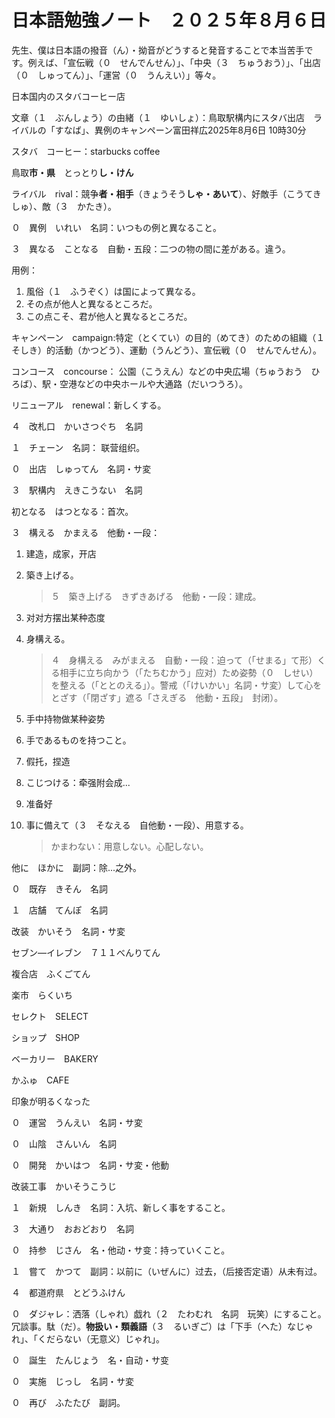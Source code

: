 # 日本語勉強ノート　２０２５年８月６日

先生、僕は日本語の撥音（ん）・拗音がどうすると発音することで本当苦手です。例えば、「宣伝戦（０　せんでんせん）」、「中央（３　ちゅうおう）」、「出店（０　しゅってん）」、「運営（０　うんえい）」等々。

日本国内のスタバコーヒー店

文章（１　ぶんしょう）の由緒（１　ゆいしょ）：鳥取駅構内にスタバ出店　ライバルの「すなば」、異例のキャンペーン富田祥広2025年8月6日 10時30分

スタバ　コーヒー：starbucks coffee

鳥取**市・県**　とっとり**し・けん**

ライバル　rival：競争**者・相手**（きょうそう**しゃ・あいて**）、好敵手（こうてきしゅ）、敵（３　かたき）。

０　異例　いれい　名詞：いつもの例と異なること。

３　異なる　ことなる　自動・五段：二つの物の間に差がある。違う。

用例：

1. 風俗（１　ふうぞく）は国によって異なる。
2. その点が他人と異なるところだ。
3. この点こそ、君が他人と異なるところだ。

キャンペーン　campaign:特定（とくてい）の目的（めてき）のための組織（１　そしき）的活動（かつどう）、運動（うんどう）、宣伝戦（０　せんでんせん）。

コンコース　concourse： 公園（こうえん）などの中央広場（ちゅうおう　ひろば）、駅・空港などの中央ホールや大通路（だいつうろ）。

リニューアル　renewal：新しくする。

４　改札口　かいさつぐち　名詞

１　チェーン　名詞： 联营组织。

０　出店　しゅってん　名詞・サ変

３　駅構内　えきこうない　名詞

初となる　はつとなる：首次。

３　構える　かまえる　他動・一段：

1. 建造，成家，开店

2. 築き上げる。

   > ５　築き上げる　きずきあげる　他動・一段：建成。

3. 对对方摆出某种态度

4. 身構える。

   > ４　身構える　みがまえる　自動・一段：迫って（「せまる」て形）くる相手に立ち向かう（「たちむかう」应对）ため姿勢（０　しせい）を整える（「ととのえる」）。警戒（「けいかい」名詞・サ変）して心をとざす（「閉ざす」遮る「さえぎる　他動・五段」　封闭）。

5. 手中持物做某种姿势

6. 手であるものを持つこと。

7. 假托，捏造

8. こじつける：牵强附会成...

9. 准备好

10. 事に備えて（３　そなえる　自他動・一段）、用意する。

    > かまわない：用意しない。心配しない。

他に　ほかに　副詞：除...之外。 

０　既存　きそん　名詞

１　店舗　てんぽ　名詞

改装　かいそう　名詞・サ変

セブン―イレブン　７１１べんりてん

複合店　ふくごてん

楽市　らくいち

セレクト　SELECT

ショップ　SHOP

ベーカリー　BAKERY

かふゅ　CAFE

印象が明るくなった

０　運営　うんえい　名詞・サ変

０　山陰　さんいん　名詞

０　開発　かいはつ　名詞・サ変・他動

改装工事　かいそうこうじ

１　新規　しんき　名詞：入坑、新しく事をすること。

３　大通り　おおどおり　名詞

０　持参　じさん　名・他动・サ变：持っていくこと。

１　嘗て　かつて　副詞：以前に（いぜんに）过去，（后接否定语）从未有过。

４　都道府県　とどうふけん

０　ダジャレ：洒落（しゃれ）戯れ（２　たわむれ　名詞　玩笑）にすること。冗談事。駄（だ）。**物扱い・類義語**（３　るいぎご）は「下手（へた）なじゃれ」、「くだらない（无意义）じゃれ」。

０　誕生　たんじょう　名・自动・サ变

０　実施　じっし　名詞・サ変

０　再び　ふたたび　副詞。
